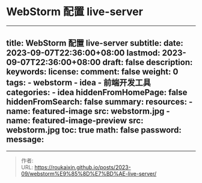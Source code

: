 # WebStorm 配置 live-server

---
title: WebStorm 配置 live-server
subtitle:
date: 2023-09-07T22:36:00+08:00
lastmod:  2023-09-07T22:36:00+08:00
draft: false
description:
keywords:
license:
comment: false
weight: 0
tags:
    - webstorm
    - idea
    - 前端开发工具
categories:
    - idea
hiddenFromHomePage: false
hiddenFromSearch: false
summary:
resources:
    - name: featured-image
      src: webstorm.jpg
    - name: featured-image-preview
      src: webstorm.jpg
toc: true
math: false
password:
message:
---

---

> 作者:   
> URL: https://roukaixin.github.io/posts/2023-09/webstorm%E9%85%8D%E7%BD%AE-live-server/  

